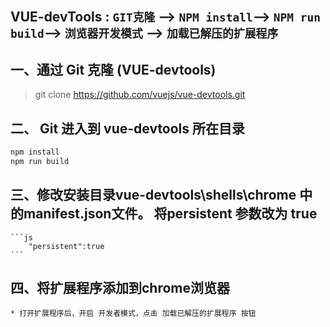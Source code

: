 

## VUE-devTools : `GIT克隆` --> `NPM install`--> `NPM run build`--> `浏览器开发模式` --> `加载已解压的扩展程序`
## 一、通过 Git 克隆 (VUE-devtools)
>git clone https://github.com/vuejs/vue-devtools.git
## 二、 Git 进入到 vue-devtools 所在目录

```js
npm install
npm run build
```
## 三、修改安装目录vue-devtools\shells\chrome 中 的manifest.json文件。 将persistent 参数改为 true
    ```js
        "persistent":true
    ```
## 四、将扩展程序添加到chrome浏览器
    * 打开扩展程序后，开启 开发者模式，点击 加载已解压的扩展程序 按钮

